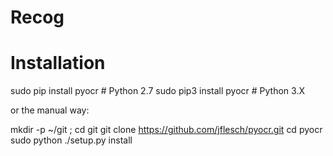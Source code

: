 # Recog

# Installation
sudo pip install pyocr  # Python 2.7
sudo pip3 install pyocr  # Python 3.X

or the manual way:

mkdir -p ~/git ; cd git
git clone https://github.com/jflesch/pyocr.git
cd pyocr
sudo python ./setup.py install
